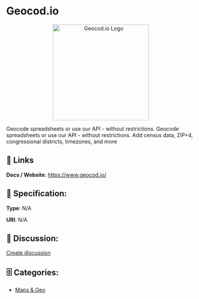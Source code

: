 # Geocod.io
<p align="center">
    <img width="256" src="https://raw.githubusercontent.com/apis-list/apis-list/main/apis/geocod-io/logo_256x256.png" alt="Geocod.io Logo"/>
</p>

Geocode spreadsheets or use our API - without restrictions. Geocode spreadsheets or use our API - without restrictions.  Add census data, ZIP+4, congressional districts, timezones, and more

##  🔗 Links
**Docs / Website**: https://www.geocod.io/

## 🧬 Specification:
**Type**: N/A

**URI**: N/A

## 💬 Discussion:
[Create discussion](https://github.com/apis-list/apis-list/discussions/new)

## 🗄️ Categories:
- [Maps & Geo](https://github.com/apis-list/apis-list#maps--geo)



